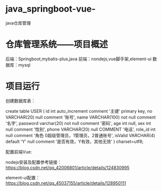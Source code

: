 # java_springboot-vue-
java仓库管理
# 仓库管理系统——项目概述
后端：Springboot,mybatis-plus,java
前端：nondejs,vue脚手架,element-ui
数据库：mysql
# 项目运行
创建数据库表：

create table USER
(
	id int auto_increment comment '主键' primary key,
	no VARCHAR(20) null comment '账号',
	name VARCHAR(100) not null comment '名字',
	password varchar(20) not null comment '密码',
	age int null,
	sex int null comment '性别',
	phone VARCHAR(20) null COMMENT '电话',
	role_id int null comment '角色 0超级管理员，1管理员，2普通账号',
	isValid VARCHAR(4) default 'Y' null comment '是否有效，Y有效，其他无效'
)
charset=utf8; 

配置前端Vue:

nodejs安装及配置参考链接：https://blog.csdn.net/qq_42006801/article/details/124830995

element-ui配置：https://blog.csdn.net/qq_45037155/article/details/128950111
